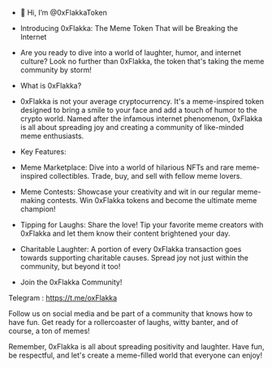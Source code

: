 - 👋 Hi, I’m @0xFlakkaToken
  
- Introducing 0xFlakka: The Meme Token That will be Breaking the Internet

- Are you ready to dive into a world of laughter, humor, and internet culture? Look no further than 0xFlakka, the token that's taking the meme community by storm!

- What is 0xFlakka?

- 0xFlakka is not your average cryptocurrency. It's a meme-inspired token designed to bring a smile to your face and add a touch of humor to the crypto world. Named after the infamous internet phenomenon, 0xFlakka is all about spreading joy and creating a community of like-minded meme enthusiasts.

- Key Features:

- Meme Marketplace: Dive into a world of hilarious NFTs and rare meme-inspired collectibles. Trade, buy, and sell with fellow meme lovers.

- Meme Contests: Showcase your creativity and wit in our regular meme-making contests. Win 0xFlakka tokens and become the ultimate meme champion!

- Tipping for Laughs: Share the love! Tip your favorite meme creators with 0xFlakka and let them know their content brightened your day.

- Charitable Laughter: A portion of every 0xFlakka transaction goes towards supporting charitable causes. Spread joy not just within the community, but beyond it too!

- Join the 0xFlakka Community!
  
Telegram : https://t.me/oxFlakka

Follow us on social media and be part of a community that knows how to have fun. Get ready for a rollercoaster of laughs, witty banter, and of course, a ton of memes!

Remember, 0xFlakka is all about spreading positivity and laughter. Have fun, be respectful, and let's create a meme-filled world that everyone can enjoy!  
